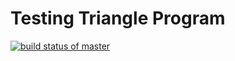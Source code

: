 # Testing Triangle Program
[![build status of master](https://travis-ci.org/Jhector10/TestingTriangleProgram.svg?branch=main)](https://travis-ci.org/Jhector10/TestingTriangleProgram)
